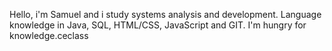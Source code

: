 Hello, i'm Samuel and i study systems analysis and development.
Language knowledge in Java, SQL, HTML/CSS, JavaScript and GIT.
I'm hungry for knowledge.ceclass

